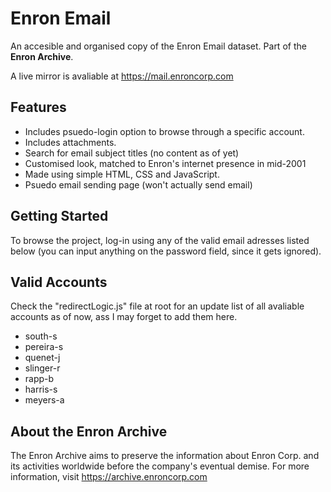 
# Enron Email

An accesible and organised copy of the Enron Email dataset. Part of the **Enron Archive**.

A live mirror is avaliable at https://mail.enroncorp.com

## Features

- Includes psuedo-login option to browse through a specific account.
- Includes attachments.
- Search for email subject titles (no content as of yet)
- Customised look, matched to Enron's internet presence in mid-2001
- Made using simple HTML, CSS and JavaScript.
- Psuedo email sending page (won't actually send email)

## Getting Started

To browse the project, log-in using any of the valid email adresses listed below (you can input anything on the password field, since it gets ignored).

## Valid Accounts

Check the "redirectLogic.js" file at root for an update list of all avaliable accounts as of now, ass I may forget to add them here. 

- south-s
- pereira-s 
- quenet-j 
- slinger-r 
- rapp-b 
- harris-s
- meyers-a

## About the Enron Archive

The Enron Archive aims to preserve the information about Enron Corp. and its activities worldwide before the company's eventual demise. For more information, visit https://archive.enroncorp.com